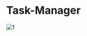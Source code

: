 # Task-Manager

![1](https://github.com/chintunikith/Task-Manager/assets/34469610/85e933fa-13d4-4061-9826-4c1934302d53)
